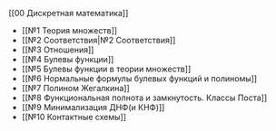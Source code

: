 [[00 Дискретная математика]]

- [[№1 Теория множеств]]
- [[№2 Соответствия|№2 Соответствия]]
- [[№3 Отношения]]
- [[№4 Булевы функции]]
- [[№5 Булевы функции в теории множеств]]
- [[№6 Нормальные формулы булевых функций и полиномы]]
- [[№7 Полином Жегалкина]]
- [[№8 Функциональная полнота и замкнутость. Классы Поста]]
- [[№9 Минимализация ДНФ(и КНФ)]]
- [[№10 Контактные схемы]]